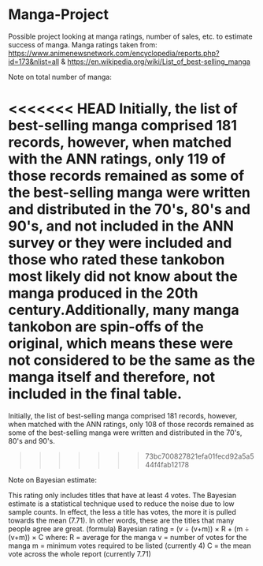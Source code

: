 # Manga-Project
Possible project looking at manga ratings, number of sales, etc. to estimate success of manga. Manga ratings taken from: https://www.animenewsnetwork.com/encyclopedia/reports.php?id=173&nlist=all & https://en.wikipedia.org/wiki/List_of_best-selling_manga

Note on total number of manga: 

<<<<<<< HEAD
Initially, the list of best-selling manga comprised 181 records, however, when matched with the ANN ratings, only 119 of those records remained as some of the best-selling manga were written and distributed in the 70's, 80's and 90's, and not included in the ANN survey or they were included and those who rated these tankobon most likely did not know about the manga produced in the 20th century.Additionally, many manga tankobon are spin-offs of the original, which means these were not considered to be the same as the manga itself and therefore, not included in the final table. 
=======
Initially, the list of best-selling manga comprised 181 records, however, when matched with the ANN ratings, only 108 of those records remained as some of the best-selling manga were written and distributed in the 70's, 80's and 90's. 
>>>>>>> 73bc700827821efa01fecd92a5a544f4fab12178

Note on Bayesian estimate: 

This rating only includes titles that have at least 4 votes. The Bayesian estimate is a statistical technique used to reduce the noise due to low sample counts. In effect, the less a title has votes, the more it is pulled towards the mean (7.71). In other words, these are the titles that many people agree are great. (formula)
Bayesian rating = (v ÷ (v+m)) × R + (m ÷ (v+m)) × C
where:
R = average for the manga
v = number of votes for the manga
m = minimum votes required to be listed (currently 4)
C = the mean vote across the whole report (currently 7.71)
